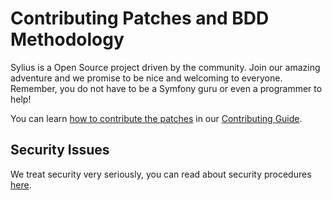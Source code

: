 Contributing Patches and BDD Methodology
========================================

Sylius is a Open Source project driven by the community. 
Join our amazing adventure and we promise to be nice and welcoming to everyone. 
Remember, you do not have to be a Symfony guru or even a programmer to help!

You can learn [how to contribute the patches](https://docs.sylius.com/en/latest/contributing/code/patches.html)
in our [Contributing Guide](https://docs.sylius.com/en/latest/contributing/index.html).

Security Issues
---------------

We treat security very seriously, you can read about security procedures [here](https://docs.sylius.com/en/latest/contributing/code/security.html).
